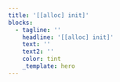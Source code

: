 ```yaml
---
title: '[[alloc] init]'
blocks:
  - tagline: ''
    headline: '[[alloc] init]'
    text: ''
    text2: ''
    color: tint
    _template: hero
---
```


